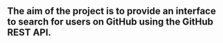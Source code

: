 ## The aim of the project is to provide an interface to search for users on GitHub using the GitHub REST API.
